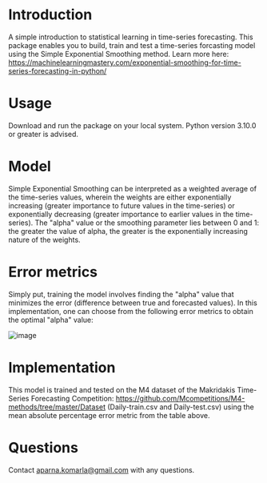 # Introduction
 A simple introduction to statistical learning in time-series forecasting. This package enables you to build, train and test a time-series forcasting model using the Simple Exponential Smoothing method. Learn more here: https://machinelearningmastery.com/exponential-smoothing-for-time-series-forecasting-in-python/ 

# Usage 
Download and run the package on your local system. Python version 3.10.0 or greater is advised.

# Model 
Simple Exponential Smoothing can be interpreted as a weighted average of the time-series values, wherein the weights are either exponentially increasing (greater importance to future values in the time-series) or exponentially decreasing (greater importance to earlier values in the time-series). The "alpha" value or the smoothing parameter lies between 0 and 1: the greater the value of alpha, the greater is the exponentially increasing nature of the weights.

# Error metrics 
Simply put, training the model involves finding the "alpha" value that minimizes the error (difference between true and forecasted values). In this implementation, one can choose from the following error metrics to obtain the optimal "alpha" value: 

![image](https://github.com/akomarla/ExpSmoothing/assets/124313756/15ee78b6-024c-4f49-b730-2d40dba3fb46)

# Implementation 
This model is trained and tested on the M4 dataset of the Makridakis Time-Series Forecasting Competition: https://github.com/Mcompetitions/M4-methods/tree/master/Dataset (Daily-train.csv and Daily-test.csv) using the mean absolute percentage error metric from the table above. 

# Questions
Contact aparna.komarla@gmail.com with any questions.

